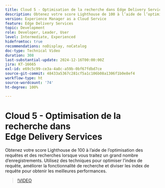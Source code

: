 ```yaml
---
title: Cloud 5 - Optimisation de la recherche dans Edge Delivery Services
description: Obtenez votre score Lighthouse de 100 à l’aide de l’optimisation des requêtes et des recherches lorsque vous traitez un grand nombre d’enregistrements.
version: Experience Manager as a Cloud Service
feature: Edge Delivery Services
topic: Development
role: Developer, Leader, User
level: Intermediate, Experienced
hidefromtoc: true
recommendations: noDisplay, noCatalog
doc-type: Technical Video
duration: 308
last-substantial-update: 2024-12-16T00:00:00Z
jira: KT-16665
exl-id: e69c5c99-ce3a-4a8c-a59b-0bf67fdbd7ce
source-git-commit: 48433a5367c281cf5a1c106b08a1306f1b0e8ef4
workflow-type: ht
source-wordcount: '74'
ht-degree: 100%

---
```


# Cloud 5 - Optimisation de la recherche dans Edge Delivery Services

Obtenez votre score Lighthouse de 100 à l’aide de l’optimisation des requêtes et des recherches lorsque vous traitez un grand nombre d’enregistrements. Utilisez des techniques pour optimiser l’index de requête, améliorer la fonctionnalité de recherche et diviser les index de requête pour obtenir les meilleures performances.

>[!VIDEO](https://video.tv.adobe.com/v/3440976/?learn=on&enablevpops)
